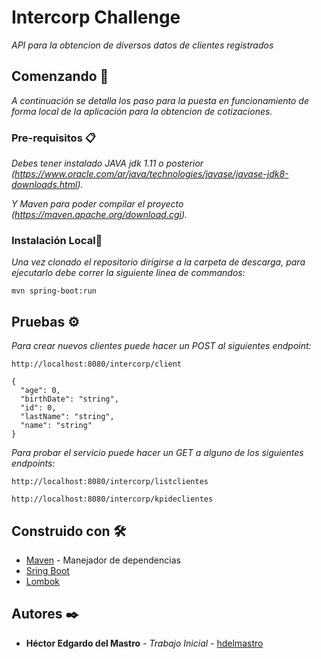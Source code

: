 # Intercorp Challenge

_API para la obtencion de diversos datos de clientes registrados_

## Comenzando 🚀

_A continuación se detalla los paso para la puesta en funcionamiento de forma local de la aplicación para la obtencion de cotizaciones._

### Pre-requisitos 📋

_Debes tener instalado JAVA jdk 1.11 o posterior (https://www.oracle.com/ar/java/technologies/javase/javase-jdk8-downloads.html)._

_Y Maven para poder compilar el proyecto (https://maven.apache.org/download.cgi)._


### Instalación Local🔧

_Una vez clonado el repositorio dirigirse a la carpeta de descarga, para ejecutarlo debe correr la siguiente linea de commandos:_

```
mvn spring-boot:run
```

## Pruebas ⚙️

_Para crear nuevos clientes puede hacer un POST al siguientes endpoint:_

```
http://localhost:8080/intercorp/client
```
```Body
{
  "age": 0,
  "birthDate": "string",
  "id": 0,
  "lastName": "string",
  "name": "string"
}
```

_Para probar el servicio puede hacer un GET a alguno de los siguientes endpoints:_

```
http://localhost:8080/intercorp/listclientes
```
```
http://localhost:8080/intercorp/kpideclientes
```


## Construido con 🛠️

* [Maven](https://maven.apache.org/) - Manejador de dependencias
* [Sring Boot](https://spring.io/projects/spring-boot/) 
* [Lombok](https://projectlombok.org/) 

## Autores ✒️

* **Héctor Edgardo del Mastro** - *Trabajo Inicial* - [hdelmastro](https://github.com/hdelmastro)

